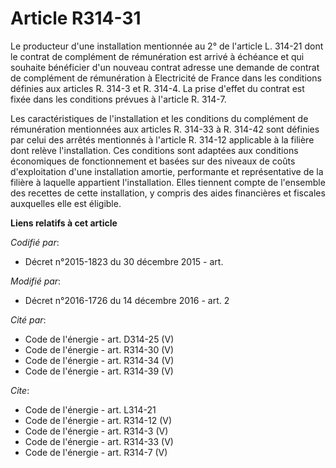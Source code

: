 # Article R314-31

Le producteur d'une installation mentionnée au 2° de l'article L. 314-21 dont le contrat de complément de rémunération est
arrivé à échéance et qui souhaite bénéficier d'un nouveau contrat adresse une demande de contrat de complément de
rémunération à Electricité de France dans les conditions définies aux articles R. 314-3 et R. 314-4. La prise d'effet du
contrat est fixée dans les conditions prévues à l'article R. 314-7. 

Les caractéristiques de l'installation et les conditions du complément de rémunération mentionnées aux articles R. 314-33 à
R. 314-42 sont définies par celui des arrêtés mentionnés à l'article R. 314-12 applicable à la filière dont relève
l'installation. Ces conditions sont adaptées aux conditions économiques de fonctionnement et basées sur des niveaux de coûts
d'exploitation d'une installation amortie, performante et représentative de la filière à laquelle appartient l'installation.
Elles tiennent compte de l'ensemble des recettes de cette installation, y compris des aides financières et fiscales
auxquelles elle est éligible.

**Liens relatifs à cet article**

_Codifié par_:

  - Décret n°2015-1823 du 30 décembre 2015 - art.

_Modifié par_:

  - Décret n°2016-1726 du 14 décembre 2016 - art. 2

_Cité par_:

  - Code de l'énergie - art. D314-25 (V)
  - Code de l'énergie - art. R314-30 (V)
  - Code de l'énergie - art. R314-34 (V)
  - Code de l'énergie - art. R314-39 (V)

_Cite_:

  - Code de l'énergie - art. L314-21
  - Code de l'énergie - art. R314-12 (V)
  - Code de l'énergie - art. R314-3 (V)
  - Code de l'énergie - art. R314-33 (V)
  - Code de l'énergie - art. R314-7 (V)
